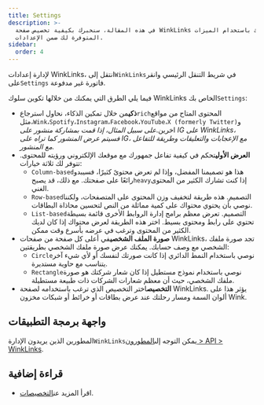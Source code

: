 ```yaml
---
title: Settings
description: >-
  في هذه المقالة، سنخبرك بكيفية تخصيص صفحة WinkLinks الخاصة بك باستخدام الميزات
  المتوفرة لك ضمن الإعدادات.
sidebar:
  order: 4
---
```

لإدارة إعدادات WinkLinks، انتقل إلى`WinkLinks`في شريط التنقل الرئيسي وانقر على`Settings` فاتورة غير مدفوعة.

فيما يلي الطرق التي يمكنك من خلالها تكوين سلوك WinkLinks الخاص بك`Settings`:

* **ذكي**من خلال تمكين الذكاء، نحاول استرجاع`rich`المحتوى المتاح من مواقع مثل،`Wink`،`Spotify`،`Instagram`،`Facebook`،`YouTube`،`X (formerly Twitter)`و اخرين.*على سبيل المثال، إذا قمت بمشاركة منشور على IG على WinkLinks، فسيتم عرض المنشور كما تراه على IG، مع الإعجابات والتعليقات وطريقة للتفاعل مع المنشور.*
* **العرض الأولي**تحكم في كيفية تفاعل جمهورك مع موقعك الإلكتروني ورؤيته للمحتوى. تتوفر لك ثلاثة خيارات:
  * `Column-based`هذا هو تصميمنا المفضل، وإذا لم تعرض محتوىً كثيرًا، فسيبدو رائعًا على صفحتك. مع ذلك، قد يصبح`heavy`إذا كنت تشارك الكثير من المحتوى الغني.
  * `Row-based`التصميم. هذه طريقة لتخفيف وزن المحتوى على المتصفحات، ولكننا نوصي بأن يحتوي محتواك على كمية مماثلة من النص لتحسين محاذاة البطاقات.
  * `List-based`التصميم. تعرض معظم برامج إدارة الروابط الأخرى قائمة بسيطة تحتوي على رابط ومحتوى بسيط. اختر هذه الطريقة لعرض محتواك إذا كان لديك الكثير من المحتوى وترغب في عرضه بأسرع وقت ممكن.
* **صورة الملف الشخصي**في أعلى كل صفحة من صفحات WinkLinks، تجد صورة ملفك الشخصي مع وصف حسابك. يمكنك عرض صورة ملفك الشخصي بطريقتين:
  * `Circle`نوصي باستخدام النمط الدائري إذا كانت صورتك لنفسك أو لأي شيء آخر يتناسب مع حاوية مستديرة.
  * `Rectangle`نوصي باستخدام نموذج مستطيل إذا كان شعار شركتك هو صورة ملفك الشخصي، حيث أن معظم شعارات الشركات ذات طبيعة مستطيلة.
* **التخصيص**اختر التخصيص الذي ترغب باستخدامه لصفحة WinkLinks. يؤثر هذا على ألوان السمة ومسار رحلتك عند عرض بطاقات أو خرائط أو شبكات مخزون Wink.

## واجهة برمجة التطبيقات

المطورين الذين يريدون الإدارة`WinkLinks`يمكن التوجه إلى[المطورون > API > WinkLinks](/developers/apis/#winklinks-api).

## قراءة إضافية

* اقرأ المزيد عن[التخصيصات](/studio/customization).

